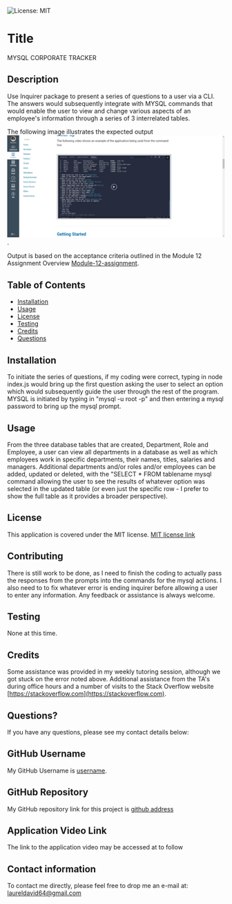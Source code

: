 
![License: MIT](https://img.shields.io/badge/License-MIT-yellow.svg)

# Title

MYSQL CORPORATE TRACKER

## Description

Use Inquirer package to present a series of questions to a user via a CLI.  The answers would subsequently integrate with MYSQL commands that would enable the user to view and change various aspects of an employee's information through a series of 3 interrelated tables.

The following image illustrates the expected output ![expected table display](assets/images/screen-shot-of-expected-output.png).

Output is based on the acceptance criteria outlined in the Module 12 Assignment Overview [Module-12-assignment](https://courses.bootcampspot.com/courses/1181/assignments/23358?module_item_id=464333).

## Table of Contents

* [Installation](#installation)
* [Usage](#usage)
* [License](#license)
* [Testing](#testing)
* [Credits](#credits)
* [Questions](#questions)

## Installation

To initiate the series of questions, if my coding were correct, typing in node index.js would bring up the first question asking the user to select an option which would subsequently guide the user through the rest of the program.  MYSQL is initiated by typing in "mysql -u root -p" and then entering a mysql password to bring up the mysql prompt.

## Usage

From the three database tables that are created, Department, Role and Employee, a user can view all departments in a database as well as which employees work in specific departments, their names, titles, salaries and managers.  Additional departments and/or roles and/or employees can be added, updated or deleted, with the "SELECT * FROM tablename mysql command allowing the user to see the results of whatever option was selected in the updated table (or even just the specific row - I prefer to show the full table as it provides a broader perspective).

## License

This application is covered under the MIT license.  [MIT license link](https://choosealicense.com/licenses/mit/)

## Contributing

There is still work to be done, as I need to finish the coding to actually pass the responses from the prompts into the commands for the mysql actions. I also need to to fix whatever error is ending inquirer before allowing a user to enter any information.   Any feedback or assistance is always welcome.

## Testing

None at this time.

## Credits

Some assistance was provided in my weekly tutoring session, although we got stuck on the error noted above.  Additional assistance from the TA's during office hours and a number of visits to the Stack Overflow website [https://stackoverflow.com](https://stackoverflow.com).

## Questions?

If you have any questions, please see my contact details below:

## GitHub Username

My GitHub Username is [username](https://github.com/lnd4812).

## GitHub Repository

My GitHub repository link for this project is [github address](https://github.com/lnd4812/mysql-corporate-tracker)

## Application Video Link

The link to the application video may be accessed at to follow

## Contact information

To contact me directly, please feel free to drop me an e-mail at: <a hef="mailto:laureldavid64@gmail.com">laureldavid64@gmail.com</a>